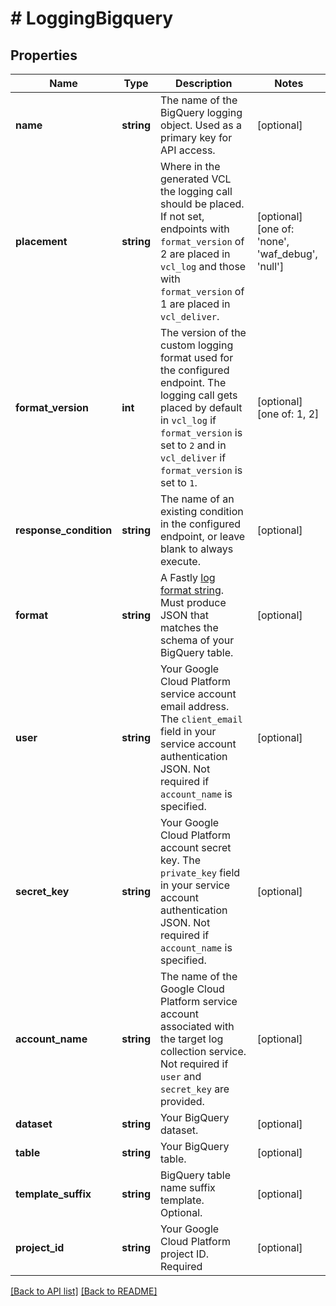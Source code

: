 # # LoggingBigquery

## Properties

Name | Type | Description | Notes
------------ | ------------- | ------------- | -------------
**name** | **string** | The name of the BigQuery logging object. Used as a primary key for API access. | [optional] 
**placement** | **string** | Where in the generated VCL the logging call should be placed. If not set, endpoints with `format_version` of 2 are placed in `vcl_log` and those with `format_version` of 1 are placed in `vcl_deliver`. | [optional]  [one of: 'none', 'waf_debug', 'null']
**format_version** | **int** | The version of the custom logging format used for the configured endpoint. The logging call gets placed by default in `vcl_log` if `format_version` is set to `2` and in `vcl_deliver` if `format_version` is set to `1`. | [optional]  [one of: 1, 2]
**response_condition** | **string** | The name of an existing condition in the configured endpoint, or leave blank to always execute. | [optional] 
**format** | **string** | A Fastly [log format string](https://docs.fastly.com/en/guides/custom-log-formats). Must produce JSON that matches the schema of your BigQuery table. | [optional] 
**user** | **string** | Your Google Cloud Platform service account email address. The `client_email` field in your service account authentication JSON. Not required if `account_name` is specified. | [optional] 
**secret_key** | **string** | Your Google Cloud Platform account secret key. The `private_key` field in your service account authentication JSON. Not required if `account_name` is specified. | [optional] 
**account_name** | **string** | The name of the Google Cloud Platform service account associated with the target log collection service. Not required if `user` and `secret_key` are provided. | [optional] 
**dataset** | **string** | Your BigQuery dataset. | [optional] 
**table** | **string** | Your BigQuery table. | [optional] 
**template_suffix** | **string** | BigQuery table name suffix template. Optional. | [optional] 
**project_id** | **string** | Your Google Cloud Platform project ID. Required | [optional] 


[[Back to API list]](../../README.md#endpoints) [[Back to README]](../../README.md)
